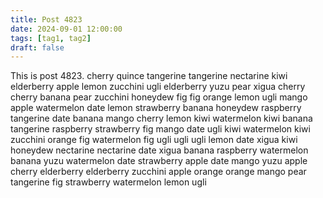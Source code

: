 ```yaml
---
title: Post 4823
date: 2024-09-01 12:00:00
tags: [tag1, tag2]
draft: false
---
```

This is post 4823.
cherry
quince
tangerine
tangerine
nectarine
kiwi
elderberry
apple
lemon
zucchini
ugli
elderberry
yuzu
pear
xigua
cherry
cherry
banana
pear
zucchini
honeydew
fig
fig
orange
lemon
ugli
mango
apple
watermelon
date
lemon
strawberry
banana
honeydew
raspberry
tangerine
date
banana
mango
cherry
lemon
kiwi
watermelon
kiwi
banana
tangerine
raspberry
strawberry
fig
mango
date
ugli
kiwi
watermelon
kiwi
zucchini
orange
fig
watermelon
fig
ugli
ugli
ugli
lemon
date
xigua
kiwi
honeydew
nectarine
nectarine
date
xigua
banana
raspberry
watermelon
banana
yuzu
watermelon
date
strawberry
apple
date
mango
yuzu
apple
cherry
elderberry
elderberry
zucchini
apple
orange
orange
mango
pear
tangerine
fig
strawberry
watermelon
lemon
ugli
